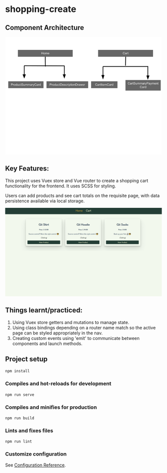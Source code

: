 # shopping-create

## Component Architecture

![cart component structure](./cart-component-architecture.png)

## Key Features:

This project uses Vuex store and Vue router to create a shopping cart functionality for the frontend. It uses SCSS for styling.

Users can add products and see cart totals on the requisite page, with data persistence available via local storage.

![cart preview](./shopping-cart.gif)

## Things learnt/practiced:

1. Using Vuex store getters and mutations to manage state.
2. Using class bindings depending on a router name match so the active page can be styled appropriately in the nav.
3. Creating custom events using 'emit' to communicate between components and launch methods.


## Project setup
```
npm install
```

### Compiles and hot-reloads for development
```
npm run serve
```

### Compiles and minifies for production
```
npm run build
```

### Lints and fixes files
```
npm run lint
```

### Customize configuration
See [Configuration Reference](https://cli.vuejs.org/config/).
